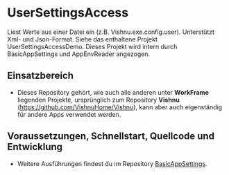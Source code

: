 # UserSettingsAccess
Liest Werte aus einer Datei ein (z.B. Vishnu.exe.config.user). Unterstützt Xml- und Json-Format.
Siehe das enthaltene Projekt UserSettingsAccessDemo.
Dieses Projekt wird intern durch BasicAppSettings und AppEnvReader angezogen.

## Einsatzbereich

  - Dieses Repository gehört, wie auch alle anderen unter **WorkFrame** liegenden Projekte, ursprünglich zum
   Repository **Vishnu** (https://github.com/VishnuHome/Vishnu), kann aber auch eigenständig für andere Apps verwendet werden.

## Voraussetzungen, Schnellstart, Quellcode und Entwicklung

  - Weitere Ausführungen findest du im Repository [BasicAppSettings](https://github.com/WorkFrame/BasicAppSettings).
